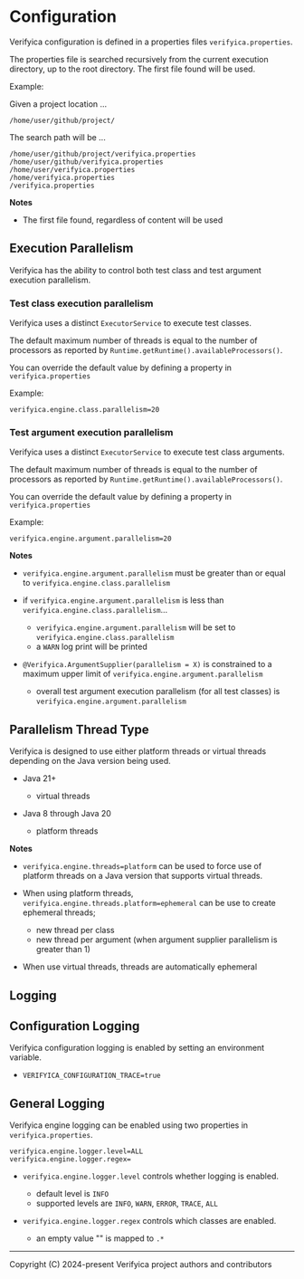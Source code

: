 # Configuration

Verifyica configuration is defined in a properties files `verifyica.properties`.

The properties file is searched recursively from the current execution directory, up to the root directory. The first file found will be used.

Example:

Given a project location ...

```
/home/user/github/project/
```

The search path will be ...

```
/home/user/github/project/verifyica.properties
/home/user/github/verifyica.properties
/home/user/verifyica.properties
/home/verifyica.properties
/verifyica.properties
```

**Notes**

- The first file found, regardless of content will be used

## Execution Parallelism

Verifyica has the ability to control both test class and test argument execution parallelism.

### Test class execution parallelism

Verifyica uses a distinct `ExecutorService` to execute test classes.

The default maximum number of threads is equal to the number of processors as reported by `Runtime.getRuntime().availableProcessors()`.

You can override the default value by defining a property in `verifyica.properties`

Example:

```properties
verifyica.engine.class.parallelism=20
```

### Test argument execution parallelism

Verifyica uses a distinct `ExecutorService` to execute test class arguments.

The default maximum number of threads is equal to the number of processors as reported by `Runtime.getRuntime().availableProcessors()`.

You can override the default value by defining a property in `verifyica.properties`

Example:

```properties
verifyica.engine.argument.parallelism=20
```

**Notes**

- `verifyica.engine.argument.parallelism` must be greater than or equal to `verifyica.engine.class.parallelism`


- if `verifyica.engine.argument.parallelism` is less than `verifyica.engine.class.parallelism`...
  - `verifyica.engine.argument.parallelism` will be set to `verifyica.engine.class.parallelism`
  - a `WARN` log print will be printed 


- `@Verifyica.ArgumentSupplier(parallelism = X)` is constrained to a maximum upper limit of `verifyica.engine.argument.parallelism`
  - overall test argument execution parallelism (for all test classes) is `verifyica.engine.argument.parallelism`

## Parallelism Thread Type

Verifyica is designed to use either platform threads or virtual threads depending on the Java version being used.

- Java 21+
  - virtual threads


- Java 8 through Java 20
  - platform threads

**Notes**

- `verifyica.engine.threads=platform` can be used to force use of platform threads on a Java version that supports virtual threads.

- When using platform threads, `verifyica.engine.threads.platform=ephemeral` can be use to create ephemeral threads;
  - new thread per class
  - new thread per argument (when argument supplier parallelism is greater than 1)

- When use virtual threads, threads are automatically ephemeral

## Logging

## Configuration Logging

Verifyica configuration logging is enabled by setting an environment variable.

- `VERIFYICA_CONFIGURATION_TRACE=true`

## General Logging

Verifyica engine logging can be enabled using two properties in `verifyica.properties`.

```properties
verifyica.engine.logger.level=ALL
verifyica.engine.logger.regex=
```

- `verifyica.engine.logger.level` controls whether logging is enabled.
  - default level is `INFO`
  - supported levels are `INFO`, `WARN`, `ERROR`, `TRACE`, `ALL`


- `verifyica.engine.logger.regex` controls which classes are enabled.
  - an empty value "" is mapped to `.*`

---

Copyright (C) 2024-present Verifyica project authors and contributors